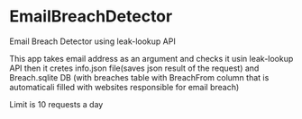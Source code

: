 # EmailBreachDetector
Email Breach Detector using leak-lookup API

This app takes email address as an argument and checks it usin leak-lookup API then it cretes info.json file(saves json result of the request) and Breach.sqlite DB (with breaches table with BreachFrom column that is automaticali filled with websites responsible for email breach)


Limit is 10 requests a day
